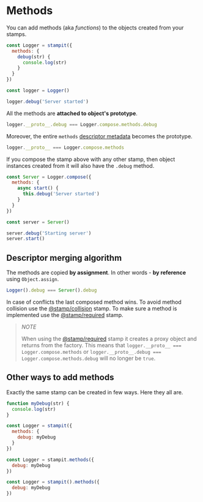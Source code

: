 # Methods

You can add methods \(aka _functions_\) to the objects created from your stamps.

```javascript
const Logger = stampit({
  methods: {
    debug(str) {
      console.log(str)
    }
  }
})

const logger = Logger()

logger.debug('Server started')
```

All the methods are **attached to object's prototype**.

```javascript
logger.__proto__.debug === Logger.compose.methods.debug
```

Moreover, the entire `methods` [descriptor metadata](../essentials/what-is-a-stamp.md#stamps-metadata-descriptor) becomes the prototype.

```javascript
logger.__proto__ === Logger.compose.methods
```

If you compose the stamp above with any other stamp, then object instances created from it will also have the `.debug` method.

```javascript
const Server = Logger.compose({
  methods: {
    async start() {
      this.debug('Server started')
    }
  }
})

const server = Server()

server.debug('Starting server')
server.start()
```

## Descriptor merging algorithm

The methods are copied **by assignment**. In other words - **by reference** using `Object.assign`.

```javascript
Logger().debug === Server().debug
```

In case of conflicts the last composed method wins. To avoid method collision use the [@stamp/collision](../ecosystem/stamp-collision.md) stamp. To make sure a method is implemented use the [@stamp/required](../ecosystem/stamp-required.md) stamp.

> _NOTE_
>
> When using the [@stamp/required](../ecosystem/stamp-required.md) stamp it creates a proxy object and returns from the factory. This means that `logger.__proto__ === Logger.compose.methods` or `logger.__proto__.debug === Logger.compose.methods.debug` will no longer be `true`.

## Other ways to add methods

Exactly the same stamp can be created in few ways. Here they all are.

```javascript
function myDebug(str) {
  console.log(str)
}

const Logger = stampit({
  methods: {
    debug: myDebug
  }
})

const Logger = stampit.methods({
  debug: myDebug
})

const Logger = stampit().methods({
  debug: myDebug
})
```

